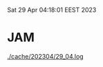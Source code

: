 Sat 29 Apr 04:18:01 EEST 2023
# JAM
<a href='./cache/202304/29_04.log'>./cache/202304/29_04.log</a>
